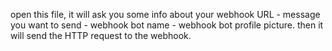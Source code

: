 open this file, it will ask you some info about your webhook URL - message you want to send - webhook bot name - webhook bot profile picture. then it will send the HTTP request to the webhook.
